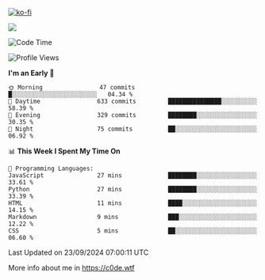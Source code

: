 [![ko-fi](https://ko-fi.com/img/githubbutton_sm.svg)](https://ko-fi.com/Z8Z4Y2LKX)

<a href="https://wakatime.com"><img src="https://wakatime.com/share/@c0dezin/b7f18a7c-ab3a-40b8-8bc7-b1b7bf71f1d6.svg" /></a>

<!--START_SECTION:waka-->
![Code Time](http://img.shields.io/badge/Code%20Time-107%20hrs%2027%20mins-blue)

![Profile Views](http://img.shields.io/badge/Profile%20Views-0-blue)

**I'm an Early 🐤** 

```text
🌞 Morning                47 commits          █░░░░░░░░░░░░░░░░░░░░░░░░   04.34 % 
🌆 Daytime                633 commits         ███████████████░░░░░░░░░░   58.39 % 
🌃 Evening                329 commits         ████████░░░░░░░░░░░░░░░░░   30.35 % 
🌙 Night                  75 commits          ██░░░░░░░░░░░░░░░░░░░░░░░   06.92 % 
```


📊 **This Week I Spent My Time On** 

```text
💬 Programming Languages: 
JavaScript               27 mins             ████████░░░░░░░░░░░░░░░░░   33.61 % 
Python                   27 mins             ████████░░░░░░░░░░░░░░░░░   33.39 % 
HTML                     11 mins             ████░░░░░░░░░░░░░░░░░░░░░   14.15 % 
Markdown                 9 mins              ███░░░░░░░░░░░░░░░░░░░░░░   12.22 % 
CSS                      5 mins              ██░░░░░░░░░░░░░░░░░░░░░░░   06.60 % 
```


 Last Updated on 23/09/2024 07:00:11 UTC
<!--END_SECTION:waka-->

More info about me in https://c0de.wtf
